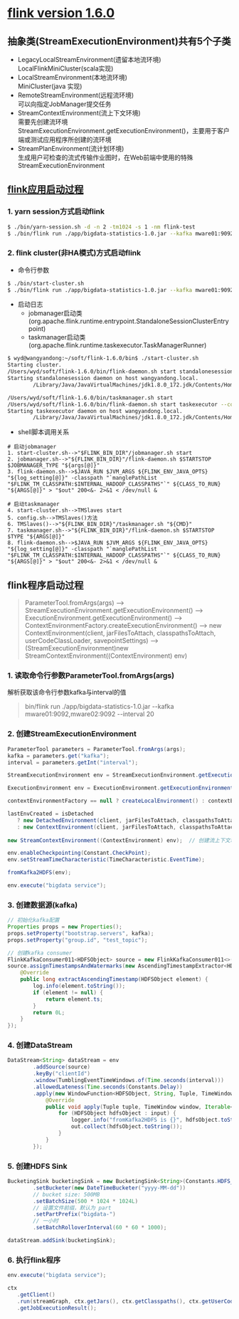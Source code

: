 # [flink version 1.6.0](https://ci.apache.org/projects/flink/flink-docs-release-1.6/quickstart/setup_quickstart.html)
## 抽象类(StreamExecutionEnvironment)共有5个子类
- LegacyLocalStreamEnvironment(遗留本地流环境)  
LocalFlinkMiniCluster(scala实现)
- LocalStreamEnvironment(本地流环境)  
MiniCluster(java 实现)
- RemoteStreamEnvironment(远程流环境)  
可以向指定JobManager提交任务
- StreamContextEnvironment(流上下文环境)  
需要先创建流环境StreamExecutionEnvironment.getExecutionEnvironment()，主要用于客户端或测试应用程序所创建的流环境
- StreamPlanEnvironment(流计划环境)  
生成用户可检查的流式传输作业图时，在Web前端中使用的特殊StreamExecutionEnvironment

## [flink应用启动过程](https://github.com/Dongzai1005/learning/blob/master/bigdata/src/main/java/wang/xiaoluobo/flink/flink.md)
### 1. yarn session方式启动flink
```Bash
$ ./bin/yarn-session.sh -d -n 2 -tm1024 -s 1 -nm flink-test  
$ ./bin/flink run ./app/bigdata-statistics-1.0.jar --kafka mware01:9092,mware02:9092 --interval 20
```

### 2. flink cluster(非HA模式)方式启动flink
- 命令行参数
```Bash
$ ./bin/start-cluster.sh
$ ./bin/flink run ./app/bigdata-statistics-1.0.jar --kafka mware01:9092,mware02:9092 --interval 20
```

- 启动日志
    - jobmanager启动类(org.apache.flink.runtime.entrypoint.StandaloneSessionClusterEntrypoint)
    - taskmanager启动类(org.apache.flink.runtime.taskexecutor.TaskManagerRunner)
```Bash
$ wyd@wangyandong:~/soft/flink-1.6.0/bin$ ./start-cluster.sh
Starting cluster.
/Users/wyd/soft/flink-1.6.0/bin/flink-daemon.sh start standalonesession --configDir /Users/wyd/soft/flink-1.6.0/conf --executionMode cluster
Starting standalonesession daemon on host wangyandong.local.
        /Library/Java/JavaVirtualMachines/jdk1.8.0_172.jdk/Contents/Home/bin/java  -Xms1024m -Xmx1024m  -Dlog.file=/Users/wyd/soft/flink-1.6.0/log/flink-wyd-standalonesession-0-wangyandong.local.log -Dlog4j.configuration=file:/Users/wyd/soft/flink-1.6.0/conf/log4j.properties -Dlogback.configurationFile=file:/Users/wyd/soft/flink-1.6.0/conf/logback.xml -classpath /Users/wyd/soft/flink-1.6.0/lib/flink-python_2.11-1.6.0.jar:/Users/wyd/soft/flink-1.6.0/lib/log4j-1.2.17.jar:/Users/wyd/soft/flink-1.6.0/lib/slf4j-log4j12-1.7.7.jar:/Users/wyd/soft/flink-1.6.0/lib/flink-dist_2.11-1.6.0.jar::/Users/wyd/soft/hadoop-2.8.4/etc/hadoop: org.apache.flink.runtime.entrypoint.StandaloneSessionClusterEntrypoint --configDir /Users/wyd/soft/flink-1.6.0/conf --executionMode cluster > /Users/wyd/soft/flink-1.6.0/log/flink-wyd-standalonesession-0-wangyandong.local.out 200<&- 2>&1 < /dev/null &

/Users/wyd/soft/flink-1.6.0/bin/taskmanager.sh start
/Users/wyd/soft/flink-1.6.0/bin/flink-daemon.sh start taskexecutor --configDir /Users/wyd/soft/flink-1.6.0/conf        
Starting taskexecutor daemon on host wangyandong.local.
        /Library/Java/JavaVirtualMachines/jdk1.8.0_172.jdk/Contents/Home/bin/java  -XX:+UseG1GC -Xms922M -Xmx922M -XX:MaxDirectMemorySize=8388607T  -Dlog.file=/Users/wyd/soft/flink-1.6.0/log/flink-wyd-taskexecutor-0-wangyandong.local.log -Dlog4j.configuration=file:/Users/wyd/soft/flink-1.6.0/conf/log4j.properties -Dlogback.configurationFile=file:/Users/wyd/soft/flink-1.6.0/conf/logback.xml -classpath /Users/wyd/soft/flink-1.6.0/lib/flink-python_2.11-1.6.0.jar:/Users/wyd/soft/flink-1.6.0/lib/log4j-1.2.17.jar:/Users/wyd/soft/flink-1.6.0/lib/slf4j-log4j12-1.7.7.jar:/Users/wyd/soft/flink-1.6.0/lib/flink-dist_2.11-1.6.0.jar::/Users/wyd/soft/hadoop-2.8.4/etc/hadoop: org.apache.flink.runtime.taskexecutor.TaskManagerRunner --configDir /Users/wyd/soft/flink-1.6.0/conf > /Users/wyd/soft/flink-1.6.0/log/flink-wyd-taskexecutor-0-wangyandong.local.out 200<&- 2>&1 < /dev/null &
```

- shell脚本调用关系
```text
# 启动jobmanager
1. start-cluster.sh-->"$FLINK_BIN_DIR"/jobmanager.sh start
2. jobmanager.sh-->"${FLINK_BIN_DIR}"/flink-daemon.sh $STARTSTOP $JOBMANAGER_TYPE "${args[@]}"
3. flink-daemon.sh-->$JAVA_RUN $JVM_ARGS ${FLINK_ENV_JAVA_OPTS} "${log_setting[@]}" -classpath "`manglePathList "$FLINK_TM_CLASSPATH:$INTERNAL_HADOOP_CLASSPATHS"`" ${CLASS_TO_RUN} "${ARGS[@]}" > "$out" 200<&- 2>&1 < /dev/null &

# 启动taskmanager
4. start-cluster.sh-->TMSlaves start
5. config.sh-->TMSlaves()方法
6. TMSlaves()-->"${FLINK_BIN_DIR}"/taskmanager.sh "${CMD}"
7. taskmanager.sh-->"${FLINK_BIN_DIR}"/flink-daemon.sh $STARTSTOP $TYPE "${ARGS[@]}"
8. flink-daemon.sh-->$JAVA_RUN $JVM_ARGS ${FLINK_ENV_JAVA_OPTS} "${log_setting[@]}" -classpath "`manglePathList "$FLINK_TM_CLASSPATH:$INTERNAL_HADOOP_CLASSPATHS"`" ${CLASS_TO_RUN} "${ARGS[@]}" > "$out" 200<&- 2>&1 < /dev/null &
```

## flink程序启动过程
>ParameterTool.fromArgs(args) --> StreamExecutionEnvironment.getExecutionEnvironment() --> ExecutionEnvironment.getExecutionEnvironment() --> ContextEnvironmentFactory.createExecutionEnvironment() 
--> new ContextEnvironment(client, jarFilesToAttach, classpathsToAttach, userCodeClassLoader, savepointSettings) --> (StreamExecutionEnvironment)new StreamContextEnvironment((ContextEnvironment) env) 

### 1. 读取命令行参数ParameterTool.fromArgs(args)
解析获取该命令行参数kafka与interval的值
>bin/flink run ./app/bigdata-statistics-1.0.jar --kafka mware01:9092,mware02:9092 --interval 20

### 2. 创建StreamExecutionEnvironment
```java
ParameterTool parameters = ParameterTool.fromArgs(args);
kafka = parameters.get("kafka");
interval = parameters.getInt("interval");

StreamExecutionEnvironment env = StreamExecutionEnvironment.getExecutionEnvironment();

ExecutionEnvironment env = ExecutionEnvironment.getExecutionEnvironment();

contextEnvironmentFactory == null ? createLocalEnvironment() : contextEnvironmentFactory.createExecutionEnvironment(); // ContextEnvironmentFactory

lastEnvCreated = isDetached
   ? new DetachedEnvironment(client, jarFilesToAttach, classpathsToAttach, userCodeClassLoader, savepointSettings)
   : new ContextEnvironment(client, jarFilesToAttach, classpathsToAttach, userCodeClassLoader, savepointSettings); // 默认为 false
   
new StreamContextEnvironment((ContextEnvironment) env);  // 创建流上下文环境完毕

env.enableCheckpointing(Constant.CheckPoint);
env.setStreamTimeCharacteristic(TimeCharacteristic.EventTime);

fromKafka2HDFS(env);

env.execute("bigdata service");
```

### 3. 创建数据源(kafka)
```java
// 初始化kafka配置
Properties props = new Properties();
props.setProperty("bootstrap.servers", kafka);
props.setProperty("group.id", "test_topic");

// 创建kafka consumer
FlinkKafkaConsumer011<HDFSObject> source = new FlinkKafkaConsumer011<>(Constant.Topic, new HDFSSchema(), props);
source.assignTimestampsAndWatermarks(new AscendingTimestampExtractor<HDFSObject>() {
    @Override
    public long extractAscendingTimestamp(HDFSObject element) {
        log.info(element.toString());
        if (element != null) {
            return element.ts;
        }
        return 0L;
    }
});
```

### 4. 创建DataStream
```java
DataStream<String> dataStream = env
        .addSource(source)
        .keyBy("clientId")
        .window(TumblingEventTimeWindows.of(Time.seconds(interval)))
        .allowedLateness(Time.seconds(Constants.Delay))
        .apply(new WindowFunction<HDFSObject, String, Tuple, TimeWindow>() {
            @Override
            public void apply(Tuple tuple, TimeWindow window, Iterable<HDFSObject> input, Collector<String> out) throws Exception {
                for (HDFSObject hdfsObject : input) {
                    logger.info("fromKafka2HDFS is {}", hdfsObject.toString());
                    out.collect(hdfsObject.toString());
                }
            }
        });
```

### 5. 创建HDFS Sink
```java
BucketingSink bucketingSink = new BucketingSink<String>(Constants.HDFS_BASE_DIR)
        .setBucketer(new DateTimeBucketer("yyyy-MM-dd"))
        // bucket size: 500MB
        .setBatchSize(500 * 1024 * 1024L)
        // 设置文件前缀，默认为 part
        .setPartPrefix("bigdata-")
        // 一小时
        .setBatchRolloverInterval(60 * 60 * 1000);

dataStream.addSink(bucketingSink);
```

### 6. 执行flink程序
```java
env.execute("bigdata service");

ctx
   .getClient()
   .run(streamGraph, ctx.getJars(), ctx.getClasspaths(), ctx.getUserCodeClassLoader(), ctx.getSavepointRestoreSettings())
   .getJobExecutionResult();
```


